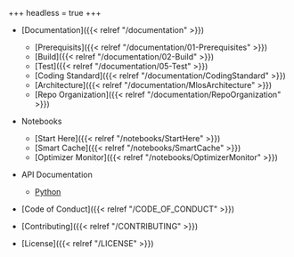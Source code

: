 +++
headless = true
+++

- [Documentation]({{< relref "/documentation" >}})
  - [Prerequisits]({{< relref "/documentation/01-Prerequisites" >}})
  - [Build]({{< relref "/documentation/02-Build" >}})
  - [Test]({{< relref "/documentation/05-Test" >}})
  - [Coding Standard]({{< relref "/documentation/CodingStandard" >}})
  - [Architecture]({{< relref "/documentation/MlosArchitecture" >}})
  - [Repo Organization]({{< relref "/documentation/RepoOrganization" >}})

- Notebooks
  - [Start Here]({{< relref "/notebooks/StartHere" >}})
  - [Smart Cache]({{< relref "/notebooks/SmartCache" >}})
  - [Optimizer Monitor]({{< relref "/notebooks/OptimizerMonitor" >}})

- API Documentation
  - [Python](python_api/)

- [Code of Conduct]({{< relref "/CODE_OF_CONDUCT" >}})
- [Contributing]({{< relref "/CONTRIBUTING" >}})
- [License]({{< relref "/LICENSE" >}})
